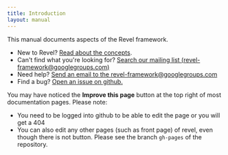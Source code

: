 ```yaml
---
title: Introduction
layout: manual
---
```


This manual documents aspects of the Revel framework.
- New to Revel?  [Read about the concepts](concepts.html).
- Can't find what you're looking for?  [Search our mailing list (revel-framework@googlegroups.com)](https://groups.google.com/forum/#!forum/revel-framework)
- Need help?  [Send an email to the revel-framework@googlegroups.com](mailto:revel-framework@googlegroups.com)
- Find a bug?  [Open an issue on github.](https://github.com/robfig/revel/issues)

You may have noticed the **Improve this page** button at the top right of most documentation pages. Please note:

- You need to be logged into github to be able to edit the page or you will get a 404
- You can also edit any other pages (such as front page) of revel, even though there is not button.
Please see the branch `gh-pages` of the repository.
